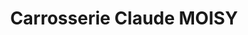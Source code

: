 ---
title: "Carrosserie Claude MOISY"
url: /saint-pierre-des-corps/carrosserie-claude-moisy/
shop: Autowerkstatt
---